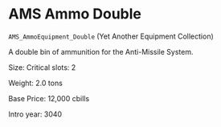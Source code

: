 # AMS Ammo Double

`AMS_AmmoEquipment_Double` (Yet Another Equipment Collection)

A double bin of ammunition for the Anti-Missile System.

Size: Critical slots: 2

Weight: 2.0 tons

Base Price: 12,000 cbills

Intro year: 3040

